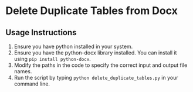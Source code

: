 # Delete Duplicate Tables from Docx

## Usage Instructions

1. Ensure you have python installed in your system.
2. Ensure you have the python-docx library installed. You can install it using `pip install python-docx`.
3. Modify the paths in the code to specify the correct input and output file names.
4. Run the script by typing `python delete_duplicate_tables.py` in your command line.
